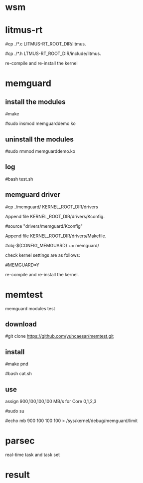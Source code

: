 # wsm

# litmus-rt

#cp ./*.c LITMUS-RT_ROOT_DIR/litmus.

#cp ./*.h LTMUS-RT_ROOT_DIR/include/litmus.

re-compile and re-install the kernel


# memguard

## install the modules

#make

#sudo insmod memguarddemo.ko

## uninstall the modules

#sudo rmmod memguarddemo.ko

## log

#bash test.sh

## memguard driver

#cp ./memguard/ KERNEL_ROOT_DIR/drivers


Append file KERNEL_ROOT_DIR/drivers/Kconfig.

#source "drivers/memguard/Kconfig"


Append file KERNEL_ROOT_DIR/drivers/Makefile.

#obj-$(CONFIG_MEMGUARD) += memguard/


check kernel settings are as follows:

#MEMGUARD=Y


re-compile and re-install the kernel.


# memtest

memguard modules test

## download

#git clone https://github.com/yuhcaesar/memtest.git

## install

#make pnd

#bash cat.sh

## use

assign 900,100,100,100 MB/s for Core 0,1,2,3

#sudo su

#echo mb 900 100 100 100 > /sys/kernel/debug/memguard/limit


# parsec

real-time task and task set

# result




